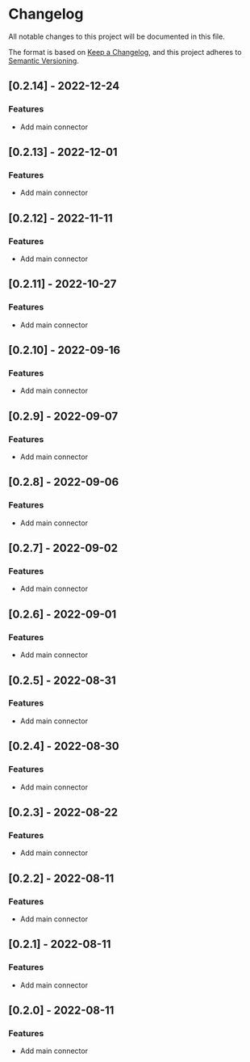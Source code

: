 # Changelog

All notable changes to this project will be documented in this file.


The format is based on [Keep a Changelog](https://keepachangelog.com/en/1.0.0/),
and this project adheres to [Semantic Versioning](https://semver.org/spec/v2.0.0.html).
## [0.2.14] - 2022-12-24

### Features
- Add main connector


## [0.2.13] - 2022-12-01

### Features
- Add main connector


## [0.2.12] - 2022-11-11

### Features
- Add main connector


## [0.2.11] - 2022-10-27

### Features
- Add main connector


## [0.2.10] - 2022-09-16

### Features
- Add main connector


## [0.2.9] - 2022-09-07

### Features
- Add main connector


## [0.2.8] - 2022-09-06

### Features
- Add main connector


## [0.2.7] - 2022-09-02

### Features
- Add main connector


## [0.2.6] - 2022-09-01

### Features
- Add main connector


## [0.2.5] - 2022-08-31

### Features
- Add main connector


## [0.2.4] - 2022-08-30

### Features
- Add main connector


## [0.2.3] - 2022-08-22

### Features
- Add main connector


## [0.2.2] - 2022-08-11

### Features
- Add main connector


<!-- generated by git-cliff -->
## [0.2.1] - 2022-08-11

### Features
- Add main connector


<!-- generated by git-cliff -->
## [0.2.0] - 2022-08-11

### Features
- Add main connector


<!-- generated by git-cliff -->
